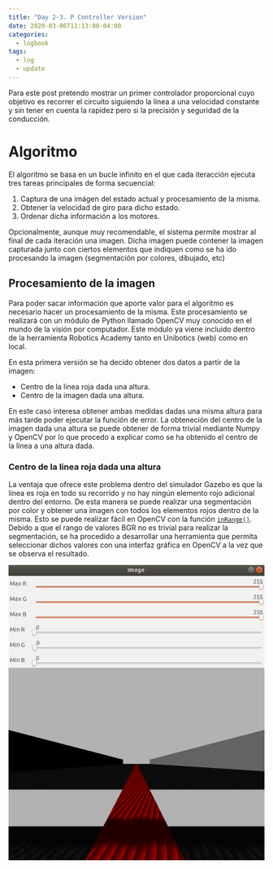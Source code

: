 ```yaml
---
title: "Day 2-3. P Controller Version"
date: 2020-03-06T11:13:00-04:00
categories:
  - logbook
tags:
  - log
  - update
---
```


Para este post pretendo mostrar un primer controlador proporcional cuyo objetivo es recorrer el circuito siguiendo la linea a una velocidad constante y sin tener en cuenta la rapidez pero si la precisión y seguridad de la conducción.

# Algoritmo

El algoritmo se basa en un bucle infinito en el que cada iteracción ejecuta tres tareas principales de forma secuencial:

1. Captura de una imágen del estado actual y procesamiento de la misma.
2. Obtener la velocidad de giro para dicho estado.
3. Ordenar dicha información a los motores.

Opcionalmente, aunque muy recomendable, el sistema permite mostrar al final de cada iteración una imagen. Dicha imagen puede contener
la imagen capturada junto con ciertos elementos que indiquen como se ha ido procesando la imagen (segmentación por colores, dibujado, etc)

## Procesamiento de la imagen

Para poder sacar información que aporte valor para el algoritmo es necesario hacer un procesamiento de la misma. Este procesamiento se realizará con un módulo de Python llamado OpenCV muy conocido en el mundo de la visión por computador. Este módulo ya viene incluido dentro de la herramienta Robotics Academy tanto en Unibotics (web) como en local.

En esta primera versión se ha decido obtener dos datos a partir de la imagen:
- Centro de la linea roja dada una altura.
- Centro de la imagen dada una altura.

En este caso interesa obtener ambas medidas dadas una misma altura para más tarde poder ejecutar la función de error. La obteneción del centro de la imagen dada una altura se puede obtener de forma trivial mediante Numpy y OpenCV por lo que procedo a explicar como se ha obtenido el centro de la linea a una altura dada.

### Centro de la linea roja dada una altura

La ventaja que ofrece este problema dentro del simulador Gazebo es que la linea es roja en todo su recorrido y no hay ningún elemento rojo adicional dentro del entorno. De esta manera se puede realizar una segmentación por color y obtener una imagen con todos los elementos rojos dentro de la misma. Esto se puede realizar fácil en OpenCV con la función [`inRange()`](https://docs.opencv.org/3.4/da/d97/tutorial_threshold_inRange.html). Debido a que el rango de valores BGR no es trivial para realizar la segmentación, se ha procedido a desarrollar una herramienta que permita seleccionar dichos valores con una interfaz gráfica en OpenCV a la vez que se observa el resultado. 

![Color Segmentation Tool](/docs/assets/images/color-segmentation.png "Color Segmentation Tool")
